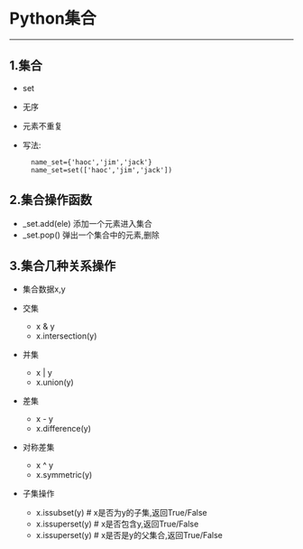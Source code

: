 # Python集合

---

## 1.集合
* set
* 无序
* 元素不重复
* 写法:
	
		name_set={'haoc','jim','jack'}
		name_set=set(['haoc','jim','jack'])

## 2.集合操作函数
* _set.add(ele)			添加一个元素进入集合
* _set.pop()			弹出一个集合中的元素,删除

## 3.集合几种关系操作
* 集合数据x,y

* 交集
	* x & y
	* x.intersection(y)
* 并集
	* x | y
	* x.union(y)
* 差集
	* x - y
	* x.difference(y)
* 对称差集
	* x ^ y
	* x.symmetric(y)
* 子集操作
	* x.issubset(y)	# x是否为y的子集,返回True/False
	* x.issuperset(y) # x是否包含y,返回True/False
	* x.issuperset(y)	# x是否是y的父集合,返回True/False